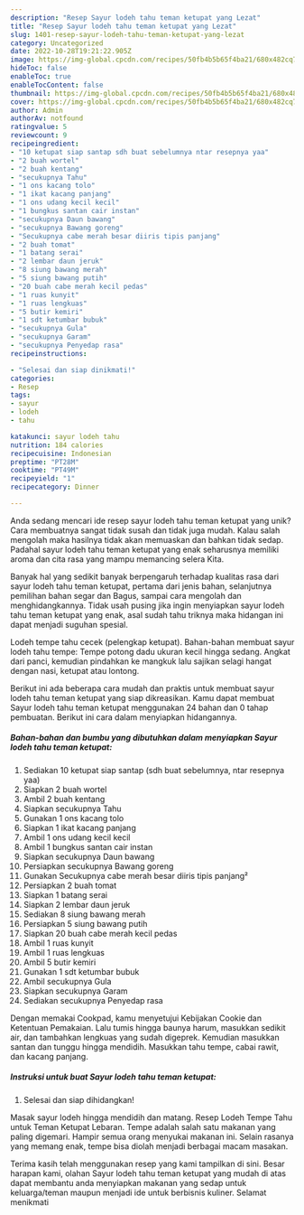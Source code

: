 ```yaml
---
description: "Resep Sayur lodeh tahu teman ketupat yang Lezat"
title: "Resep Sayur lodeh tahu teman ketupat yang Lezat"
slug: 1401-resep-sayur-lodeh-tahu-teman-ketupat-yang-lezat
category: Uncategorized
date: 2022-10-28T19:21:22.905Z
image: https://img-global.cpcdn.com/recipes/50fb4b5b65f4ba21/680x482cq70/sayur-lodeh-tahu-teman-ketupat-foto-resep-utama.jpg
hideToc: false
enableToc: true
enableTocContent: false
thumbnail: https://img-global.cpcdn.com/recipes/50fb4b5b65f4ba21/680x482cq70/sayur-lodeh-tahu-teman-ketupat-foto-resep-utama.jpg
cover: https://img-global.cpcdn.com/recipes/50fb4b5b65f4ba21/680x482cq70/sayur-lodeh-tahu-teman-ketupat-foto-resep-utama.jpg
author: Admin
authorAv: notfound
ratingvalue: 5
reviewcount: 9
recipeingredient:
- "10 ketupat siap santap sdh buat sebelumnya ntar resepnya yaa"
- "2 buah wortel"
- "2 buah kentang"
- "secukupnya Tahu"
- "1 ons kacang tolo"
- "1 ikat kacang panjang"
- "1 ons udang kecil kecil"
- "1 bungkus santan cair instan"
- "secukupnya Daun bawang"
- "secukupnya Bawang goreng"
- "Secukupnya cabe merah besar diiris tipis panjang"
- "2 buah tomat"
- "1 batang serai"
- "2 lembar daun jeruk"
- "8 siung bawang merah"
- "5 siung bawang putih"
- "20 buah cabe merah kecil pedas"
- "1 ruas kunyit"
- "1 ruas lengkuas"
- "5 butir kemiri"
- "1 sdt ketumbar bubuk"
- "secukupnya Gula"
- "secukupnya Garam"
- "secukupnya Penyedap rasa"
recipeinstructions:

- "Selesai dan siap dinikmati!"
categories:
- Resep
tags:
- sayur
- lodeh
- tahu

katakunci: sayur lodeh tahu 
nutrition: 184 calories
recipecuisine: Indonesian
preptime: "PT28M"
cooktime: "PT49M"
recipeyield: "1"
recipecategory: Dinner

---
```





Anda sedang mencari ide resep sayur lodeh tahu teman ketupat yang unik? Cara membuatnya sangat tidak susah dan tidak juga mudah. Kalau salah mengolah maka hasilnya tidak akan memuaskan dan bahkan tidak sedap. Padahal sayur lodeh tahu teman ketupat yang enak seharusnya memiliki aroma dan cita rasa yang mampu memancing selera Kita.





Banyak hal yang sedikit banyak berpengaruh terhadap kualitas rasa dari sayur lodeh tahu teman ketupat, pertama dari jenis bahan, selanjutnya pemilihan bahan segar dan Bagus, sampai cara mengolah dan menghidangkannya. Tidak usah pusing jika ingin menyiapkan sayur lodeh tahu teman ketupat yang enak,      asal sudah tahu triknya maka hidangan ini dapat menjadi suguhan spesial.














Lodeh tempe tahu cecek (pelengkap ketupat). Bahan-bahan membuat sayur lodeh tahu tempe: Tempe potong dadu ukuran kecil hingga sedang. Angkat dari panci, kemudian pindahkan ke mangkuk lalu sajikan selagi hangat dengan nasi, ketupat atau lontong.






Berikut ini ada beberapa cara mudah dan praktis untuk membuat sayur lodeh tahu teman ketupat yang siap dikreasikan. Kamu dapat membuat Sayur lodeh tahu teman ketupat menggunakan 24 bahan dan 0 tahap pembuatan. Berikut ini cara dalam menyiapkan hidangannya.

<!--inarticleads1-->

##### Bahan-bahan dan bumbu yang dibutuhkan dalam menyiapkan Sayur lodeh tahu teman ketupat:

1. Sediakan 10 ketupat siap santap (sdh buat sebelumnya, ntar resepnya yaa)
1. Siapkan 2 buah wortel
1. Ambil 2 buah kentang
1. Siapkan secukupnya Tahu
1. Gunakan 1 ons kacang tolo
1. Siapkan 1 ikat kacang panjang
1. Ambil 1 ons udang kecil kecil
1. Ambil 1 bungkus santan cair instan
1. Siapkan secukupnya Daun bawang
1. Persiapkan secukupnya Bawang goreng
1. Gunakan Secukupnya cabe merah besar diiris tipis panjang²
1. Persiapkan 2 buah tomat
1. Siapkan 1 batang serai
1. Siapkan 2 lembar daun jeruk
1. Sediakan 8 siung bawang merah
1. Persiapkan 5 siung bawang putih
1. Siapkan 20 buah cabe merah kecil pedas
1. Ambil 1 ruas kunyit
1. Ambil 1 ruas lengkuas
1. Ambil 5 butir kemiri
1. Gunakan 1 sdt ketumbar bubuk
1. Ambil secukupnya Gula
1. Siapkan secukupnya Garam
1. Sediakan secukupnya Penyedap rasa


Dengan memakai Cookpad, kamu menyetujui Kebijakan Cookie dan Ketentuan Pemakaian. Lalu tumis hingga baunya harum, masukkan sedikit air, dan tambahkan lengkuas yang sudah digeprek. Kemudian masukkan santan dan tunggu hingga mendidih. Masukkan tahu tempe, cabai rawit, dan kacang panjang. 

<!--inarticleads2-->

##### Instruksi untuk buat Sayur lodeh tahu teman ketupat:


1. Selesai dan siap dihidangkan!

Masak sayur lodeh hingga mendidih dan matang. Resep Lodeh Tempe Tahu untuk Teman Ketupat Lebaran. Tempe adalah salah satu makanan yang paling digemari. Hampir semua orang menyukai makanan ini. Selain rasanya yang memang enak, tempe bisa diolah menjadi berbagai macam masakan. 

Terima kasih telah menggunakan resep yang kami tampilkan di sini. Besar harapan kami, olahan Sayur lodeh tahu teman ketupat yang mudah di atas dapat membantu anda menyiapkan makanan yang sedap untuk keluarga/teman maupun menjadi ide untuk berbisnis kuliner. Selamat menikmati
